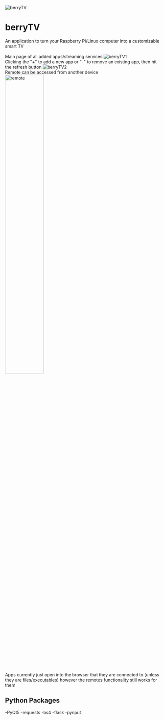 ![berryTV](https://github.com/user-attachments/assets/05e7296c-f339-4166-a997-9c43ff88d631)
# berryTV
An application to turn your Raspberry Pi/Linux computer into a customizable smart TV <br /><br />
Main page of all added apps/streaming services
![berryTV1](https://github.com/user-attachments/assets/4a55eba5-76ea-4f51-bf76-018e29175945)
<br />
Clicking the "+" to add a new app or "-" to remove an existing app, then hit the refresh button
![berryTV2](https://github.com/user-attachments/assets/079a625a-8faf-4858-bb60-5fc1948c6b97)
<br />
Remote can be accessed from another device
<img src="https://github.com/user-attachments/assets/063780e8-ac54-4c80-b485-2ec1905c811c" alt="remote" style="width:50%; height:auto;">
<br />
Apps currently just open into the browser that they are connected to (unless they are files/executables) however the remotes functionality still works for them
<br />

## Python Packages

-PyQt5
-requests
-bs4
-flask
-pynput
